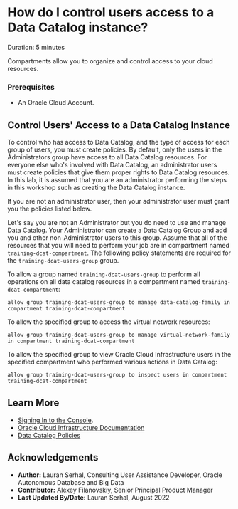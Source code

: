 # How do I control users access to a Data Catalog instance?
Duration: 5 minutes

Compartments allow you to organize and control access to your cloud resources.

### Prerequisites
* An Oracle Cloud Account.

## Control Users' Access to a Data Catalog Instance

To control who has access to Data Catalog, and the type of access for each group of users, you must create policies. By default, only the users in the Administrators group have access to all Data Catalog resources. For everyone else who's involved with Data Catalog, an administrator users must create policies that give them proper rights to Data Catalog resources. In this lab, it is assumed that you are an administrator performing the steps in this workshop such as creating the Data Catalog instance.

If you are not an administrator user, then your administrator user must grant you the policies listed below.

Let's say you are not an Administrator but you do need to use and manage Data Catalog. Your Administrator can create a Data Catalog Group and add you and other non-Administrator users to this group. Assume that all of the resources that you will need to perform your job are in compartment named `training-dcat-compartment`. The following policy statements are required for the `training-dcat-users-group` group.

To allow a group named `training-dcat-users-group` to perform all operations on all data catalog resources in a compartment named `training-dcat-compartment`:

```
allow group training-dcat-users-group to manage data-catalog-family in compartment training-dcat-compartment
```

To allow the specified group to access the virtual network resources:

```
allow group training-dcat-users-group to manage virtual-network-family in compartment training-dcat-compartment
```

To allow the specified group to view Oracle Cloud Infrastructure users in the specified compartment who performed various actions in Data Catalog:

```
allow group training-dcat-users-group to inspect users in compartment training-dcat-compartment
```

## Learn More

* [Signing In to the Console](https://docs.cloud.oracle.com/en-us/iaas/Content/GSG/Tasks/signingin.htm).
* [Oracle Cloud Infrastructure Documentation](https://docs.oracle.com/en-us/iaas/Content/GSG/Concepts/baremetalintro.htm)
* [Data Catalog Policies](https://docs.oracle.com/en-us/iaas/data-catalog/using/policies.htm)

## Acknowledgements
* **Author:** Lauran Serhal, Consulting User Assistance Developer, Oracle Autonomous Database and Big Data
* **Contributor:** Alexey Filanovskiy, Senior Principal Product Manager
* **Last Updated By/Date:** Lauran Serhal, August 2022

